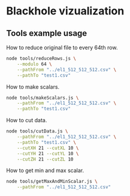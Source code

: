 # Blackhole vizualization

## Tools example usage

How to reduce original file to every 64th row.

```bash
node tools/reduceRows.js \
	--modulo 64 \
	--pathFrom "../el1_512_512_512.csv" \
	--pathTo "test1.csv"
```

How to make scalars.

```bash
node tools/makeScalars.js \
	--pathFrom "../el1_512_512_512.csv" \
	--pathTo "test1.csv"
```

How to cut data.

```bash
node tools/cutData.js \
	--pathFrom "../el1_512_512_512.csv" \
	--pathTo "test1.csv" \
	--cutXH 21 --cutXL 10 \
	--cutYH 21 --cutYL 10 \
	--cutZH 21 --cutZL 10
```

How to get min and max scalar.


```bash
node tools/getMaxAndMinScalar.js \
	--pathFrom "../el1_512_512_512.csv"
```
